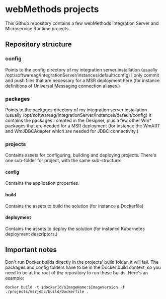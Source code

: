 # webMethods projects

This Github repository contains a few webMethods Integration Server and Microservice Runtime projects.

## Repository structure

### config

Points to the config directory of my integration server installation (usually /opt/softwareag/IntegrationServer/instances/default/config)
I only commit and push files that are necessary for a MSR deployment here (for instance definitions of Universal Messaging connection aliases.)

### packages

Points to the packages directory of my integration server installation (usually /opt/softwareag/IntegrationServer/instances/default/config)
It contains the packages I created in the Designer, plus a few other Wm* packages that are needed for a MSR deployment (for instance the WmART and WmJDBCAdapter which are needed for JDBC connectivity.)


### projects

Contains assets for configuring, building and deploying projects.
There's one sub-folder for project, with the same sub-structure:

#### config

Contains the application properties.

#### build

Contains the assets to build the solution (for instance a Dockerfile)

#### deployment

Contains the assets to deploy the solution (for instance Kubernetes deployment descriptors.)

## Important notes

Don't run Docker builds directly in the projects' build folder, it will fail.
The packages and config folders have to be in the Docker build context, so you need to be at the root of the repository to run these builds. Here's an example:
```
docker build -t $dockerId/$ImageName:$ImageVersion -f ./projects/msrjdbc/build/Dockerfile .
```
